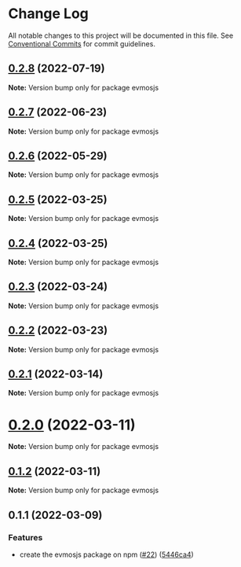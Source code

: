 # Change Log

All notable changes to this project will be documented in this file.
See [Conventional Commits](https://conventionalcommits.org) for commit guidelines.

## [0.2.8](https://github.com/evmos/evmosjs/compare/evmosjs@0.2.7...evmosjs@0.2.8) (2022-07-19)

**Note:** Version bump only for package evmosjs

## [0.2.7](https://github.com/evmos/evmosjs/compare/evmosjs@0.2.6...evmosjs@0.2.7) (2022-06-23)

**Note:** Version bump only for package evmosjs

## [0.2.6](https://github.com/tharsis/evmosjs/compare/evmosjs@0.2.5...evmosjs@0.2.6) (2022-05-29)

**Note:** Version bump only for package evmosjs

## [0.2.5](https://github.com/tharsis/evmosjs/compare/evmosjs@0.2.4...evmosjs@0.2.5) (2022-03-25)

**Note:** Version bump only for package evmosjs

## [0.2.4](https://github.com/tharsis/evmosjs/compare/evmosjs@0.2.3...evmosjs@0.2.4) (2022-03-25)

**Note:** Version bump only for package evmosjs

## [0.2.3](https://github.com/tharsis/evmosjs/compare/evmosjs@0.2.2...evmosjs@0.2.3) (2022-03-24)

**Note:** Version bump only for package evmosjs

## [0.2.2](https://github.com/tharsis/evmosjs/compare/evmosjs@0.2.1...evmosjs@0.2.2) (2022-03-23)

**Note:** Version bump only for package evmosjs

## [0.2.1](https://github.com/tharsis/evmosjs/compare/evmosjs@0.2.0...evmosjs@0.2.1) (2022-03-14)

**Note:** Version bump only for package evmosjs

# [0.2.0](https://github.com/tharsis/evmosjs/compare/evmosjs@0.1.2...evmosjs@0.2.0) (2022-03-11)

**Note:** Version bump only for package evmosjs

## [0.1.2](https://github.com/tharsis/evmosjs/compare/evmosjs@0.1.1...evmosjs@0.1.2) (2022-03-11)

**Note:** Version bump only for package evmosjs

## 0.1.1 (2022-03-09)

### Features

* create the evmosjs package on npm ([#22](https://github.com/tharsis/evmosjs/issues/22)) ([5446ca4](https://github.com/tharsis/evmosjs/commit/5446ca4e6fc027c6d26d5fce598ba1a5d1480e54))
